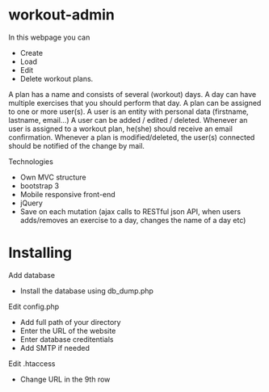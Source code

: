 # workout-admin
In this webpage you can
- Create
- Load
- Edit
- Delete
workout plans.

A plan has a name and consists of several (workout) days.
A day can have multiple exercises that you should perform that day.
A plan can be assigned to one or more user(s).
A user is an entity with personal data (firstname, lastname, email…)
A user can be added / edited / deleted.
Whenever an user is assigned to a workout plan, he(she) should receive an email confirmation.
Whenever a plan is modified/deleted, the user(s) connected should be notified of the change by mail.

Technologies
- Own MVC structure
- bootstrap 3
- Mobile responsive front-end
- jQuery
- Save on each mutation (ajax calls to RESTful json API, when users adds/removes an exercise to a
day, changes the name of a day etc)

# Installing
Add database
- Install the database using db_dump.php

Edit config.php
- Add full path of your directory
- Enter the URL of the website
- Enter database creditentials
- Add SMTP if needed 

Edit .htaccess
- Change URL in the 9th row
